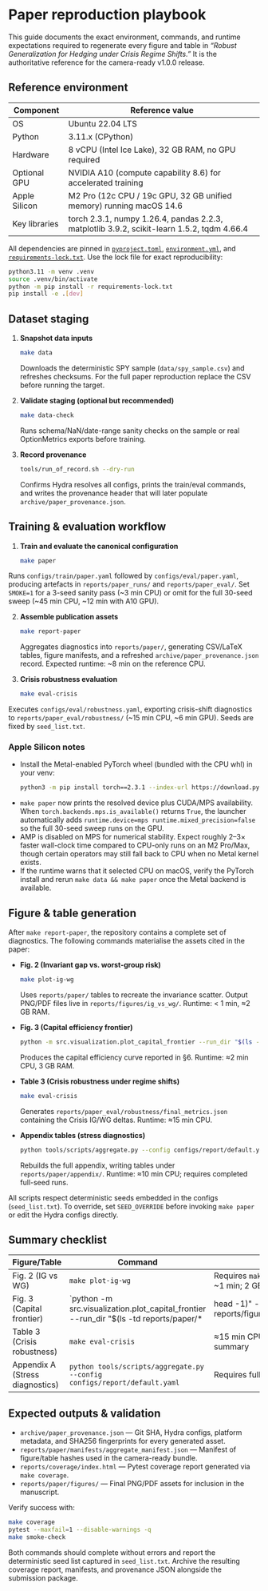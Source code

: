 # Paper reproduction playbook

This guide documents the exact environment, commands, and runtime expectations required to regenerate every figure and table in *“Robust Generalization for Hedging under Crisis Regime Shifts.”* It is the authoritative reference for the camera-ready v1.0.0 release.

## Reference environment

| Component | Reference value |
| --- | --- |
| OS | Ubuntu 22.04 LTS |
| Python | 3.11.x (CPython) |
| Hardware | 8 vCPU (Intel Ice Lake), 32 GB RAM, no GPU required |
| Optional GPU | NVIDIA A10 (compute capability 8.6) for accelerated training |
| Apple Silicon | M2 Pro (12c CPU / 19c GPU, 32 GB unified memory) running macOS 14.6 |
| Key libraries | torch 2.3.1, numpy 1.26.4, pandas 2.2.3, matplotlib 3.9.2, scikit-learn 1.5.2, tqdm 4.66.4 |

All dependencies are pinned in [`pyproject.toml`](../pyproject.toml), [`environment.yml`](../environment.yml), and [`requirements-lock.txt`](../requirements-lock.txt). Use the lock file for exact reproducibility:

```bash
python3.11 -m venv .venv
source .venv/bin/activate
python -m pip install -r requirements-lock.txt
pip install -e .[dev]
```

## Dataset staging

1. **Snapshot data inputs**
   ```bash
   make data
   ```
   Downloads the deterministic SPY sample (`data/spy_sample.csv`) and refreshes checksums. For the full paper reproduction replace the CSV before running the target.

2. **Validate staging (optional but recommended)**
   ```bash
   make data-check
   ```
   Runs schema/NaN/date-range sanity checks on the sample or real OptionMetrics exports before training.

3. **Record provenance**
   ```bash
   tools/run_of_record.sh --dry-run
   ```
   Confirms Hydra resolves all configs, prints the train/eval commands, and writes the provenance header that will later populate `archive/paper_provenance.json`.

## Training & evaluation workflow

1. **Train and evaluate the canonical configuration**
   ```bash
   make paper
   ```
Runs `configs/train/paper.yaml` followed by `configs/eval/paper.yaml`, producing artefacts in `reports/paper_runs/` and `reports/paper_eval/`. Set `SMOKE=1` for a 3-seed sanity pass (~3 min CPU) or omit for the full 30-seed sweep (~45 min CPU, ~12 min with A10 GPU).

2. **Assemble publication assets**
   ```bash
   make report-paper
   ```
   Aggregates diagnostics into `reports/paper/`, generating CSV/LaTeX tables, figure manifests, and a refreshed `archive/paper_provenance.json` record. Expected runtime: ~8 min on the reference CPU.

3. **Crisis robustness evaluation**
   ```bash
   make eval-crisis
   ```
Executes `configs/eval/robustness.yaml`, exporting crisis-shift diagnostics to `reports/paper_eval/robustness/` (~15 min CPU, ~6 min GPU). Seeds are fixed by `seed_list.txt`.

### Apple Silicon notes

- Install the Metal-enabled PyTorch wheel (bundled with the CPU whl) in your venv:
  ```bash
  python3 -m pip install torch==2.3.1 --index-url https://download.pytorch.org/whl/cpu
  ```
- `make paper` now prints the resolved device plus CUDA/MPS availability. When `torch.backends.mps.is_available()` returns `True`,
  the launcher automatically adds `runtime.device=mps runtime.mixed_precision=false` so the full 30-seed sweep runs on the GPU.
- AMP is disabled on MPS for numerical stability. Expect roughly 2–3× faster wall-clock time compared to CPU-only runs on an
  M2 Pro/Max, though certain operators may still fall back to CPU when no Metal kernel exists.
- If the runtime warns that it selected CPU on macOS, verify the PyTorch install and rerun `make data && make paper` once the
  Metal backend is available.

## Figure & table generation

After `make report-paper`, the repository contains a complete set of diagnostics. The following commands materialise the assets cited in the paper:

- **Fig. 2 (Invariant gap vs. worst-group risk)**
  ```bash
  make plot-ig-wg
  ```
  Uses `reports/paper/` tables to recreate the invariance scatter. Output PNG/PDF files live in `reports/figures/ig_vs_wg/`. Runtime: < 1 min, ≈2 GB RAM.

- **Fig. 3 (Capital efficiency frontier)**
  ```bash
  python -m src.visualization.plot_capital_frontier --run_dir "$(ls -td reports/paper/* | head -1)" --out_dir reports/figures/capital_frontier
  ```
  Produces the capital efficiency curve reported in §6. Runtime: ≈2 min CPU, 3 GB RAM.

- **Table 3 (Crisis robustness under regime shifts)**
  ```bash
  make eval-crisis
  ```
  Generates `reports/paper_eval/robustness/final_metrics.json` containing the Crisis IG/WG deltas. Runtime: ≈15 min CPU.

- **Appendix tables (stress diagnostics)**
  ```bash
  python tools/scripts/aggregate.py --config configs/report/default.yaml
  ```
  Rebuilds the full appendix, writing tables under `reports/paper/appendix/`. Runtime: ≈10 min CPU; requires completed full-seed runs.

All scripts respect deterministic seeds embedded in the configs (`seed_list.txt`). To override, set `SEED_OVERRIDE` before invoking `make paper` or edit the Hydra configs directly.

## Summary checklist

| Figure/Table | Command | Notes |
|---------------|----------|-------|
| Fig. 2 (IG vs WG) | `make plot-ig-wg` | Requires `make report-paper`; ~1 min; 2 GB RAM |
| Fig. 3 (Capital frontier) | `python -m src.visualization.plot_capital_frontier --run_dir "$(ls -td reports/paper/* | head -1)" --out_dir reports/figures/capital_frontier` | Ensure `make report-paper`; ~2 min |
| Table 3 (Crisis robustness) | `make eval-crisis` | ≈15 min CPU; produces JSON summary |
| Appendix A (Stress diagnostics) | `python tools/scripts/aggregate.py --config configs/report/default.yaml` | Requires full seed sweep |

## Expected outputs & validation

- `archive/paper_provenance.json` — Git SHA, Hydra configs, platform metadata, and SHA256 fingerprints for every generated asset.
- `reports/paper/manifests/aggregate_manifest.json` — Manifest of figure/table hashes used in the camera-ready bundle.
- `reports/coverage/index.html` — Pytest coverage report generated via `make coverage`.
- `reports/paper/figures/` — Final PNG/PDF assets for inclusion in the manuscript.

Verify success with:

```bash
make coverage
pytest --maxfail=1 --disable-warnings -q
make smoke-check
```

Both commands should complete without errors and report the deterministic seed list captured in `seed_list.txt`. Archive the resulting coverage report, manifests, and provenance JSON alongside the submission package.
